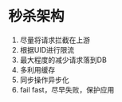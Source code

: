 # 秒杀架构



















































1. 尽量将请求拦截在上游
2. 根据UID进行限流
3. 最大程度的减少请求落到DB
4. 多利用缓存
5. 同步操作异步化
6. fail fast，尽早失败，保护应用



























